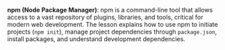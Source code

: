 **npm (Node Package Manager)**: npm is a command-line tool that allows access to a vast repository of plugins, libraries, and tools, critical for modern web development. The lesson explains how to use npm to initiate projects (`npm init`), manage project dependencies through `package.json`, install packages, and understand development dependencies.